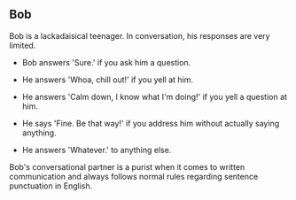 ## Bob
Bob is a lackadaisical teenager. In conversation, his responses are very limited.

- Bob answers 'Sure.' if you ask him a question.

- He answers 'Whoa, chill out!' if you yell at him.

- He answers 'Calm down, I know what I'm doing!' if you yell a question at him.

- He says 'Fine. Be that way!' if you address him without actually saying anything.

- He answers 'Whatever.' to anything else.

<!-- end of the list -->

Bob's conversational partner is a purist when it comes to written communication and always follows normal rules regarding sentence punctuation in English.